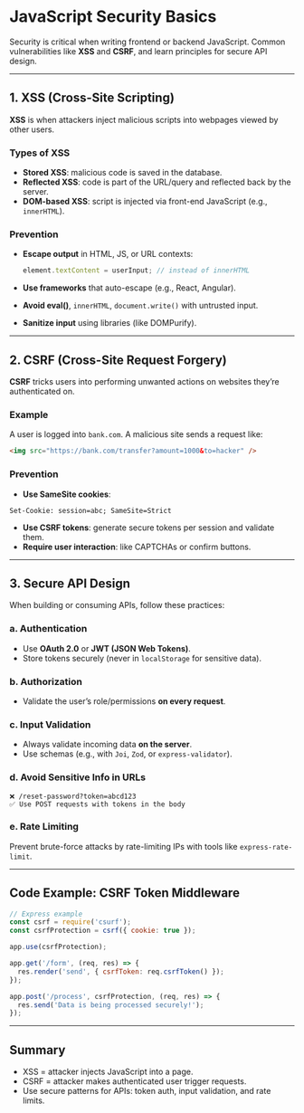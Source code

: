 # JavaScript Security Basics

Security is critical when writing frontend or backend JavaScript. Common vulnerabilities like **XSS** and **CSRF**, and learn principles for secure API design.

---

## 1. XSS (Cross-Site Scripting)

**XSS** is when attackers inject malicious scripts into webpages viewed by other users.

### Types of XSS

* **Stored XSS**: malicious code is saved in the database.
* **Reflected XSS**: code is part of the URL/query and reflected back by the server.
* **DOM-based XSS**: script is injected via front-end JavaScript (e.g., `innerHTML`).

### Prevention

* **Escape output** in HTML, JS, or URL contexts:

  ```js
  element.textContent = userInput; // instead of innerHTML
  ```

* **Use frameworks** that auto-escape (e.g., React, Angular).
* **Avoid eval()**, `innerHTML`, `document.write()` with untrusted input.
* **Sanitize input** using libraries (like DOMPurify).

---

## 2. CSRF (Cross-Site Request Forgery)

**CSRF** tricks users into performing unwanted actions on websites they’re authenticated on.

### Example

A user is logged into `bank.com`. A malicious site sends a request like:

```html
<img src="https://bank.com/transfer?amount=1000&to=hacker" />
```

### **Prevention**

* **Use SameSite cookies**:

```http
Set-Cookie: session=abc; SameSite=Strict
```

* **Use CSRF tokens**: generate secure tokens per session and validate them.
* **Require user interaction**: like CAPTCHAs or confirm buttons.

---

## 3. Secure API Design

When building or consuming APIs, follow these practices:

### a. Authentication

* Use **OAuth 2.0** or **JWT (JSON Web Tokens)**.
* Store tokens securely (never in `localStorage` for sensitive data).

### b. Authorization

* Validate the user’s role/permissions **on every request**.

### c. Input Validation

* Always validate incoming data **on the server**.
* Use schemas (e.g., with `Joi`, `Zod`, or `express-validator`).

### d. Avoid Sensitive Info in URLs

```http
❌ /reset-password?token=abcd123
✅ Use POST requests with tokens in the body
```

### e. Rate Limiting

Prevent brute-force attacks by rate-limiting IPs with tools like `express-rate-limit`.

---

## Code Example: CSRF Token Middleware

```js
// Express example
const csrf = require('csurf');
const csrfProtection = csrf({ cookie: true });

app.use(csrfProtection);

app.get('/form', (req, res) => {
  res.render('send', { csrfToken: req.csrfToken() });
});

app.post('/process', csrfProtection, (req, res) => {
  res.send('Data is being processed securely!');
});
```

---

## Summary

* XSS = attacker injects JavaScript into a page.
* CSRF = attacker makes authenticated user trigger requests.
* Use secure patterns for APIs: token auth, input validation, and rate limits.
